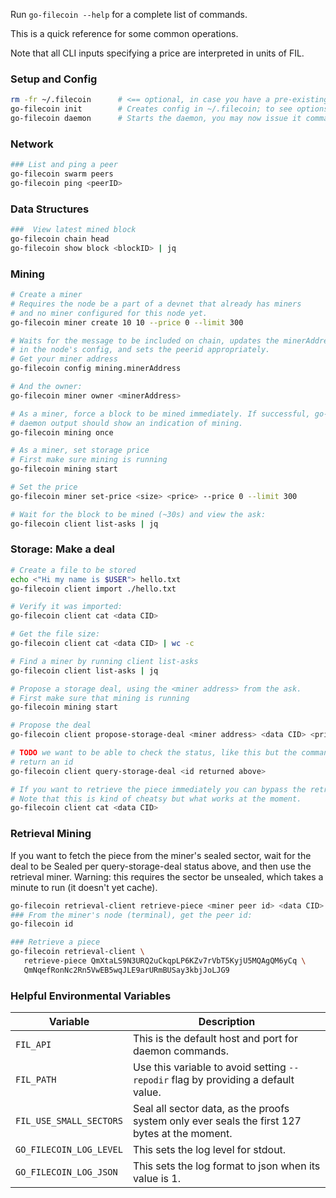 <!---
title: Commands
weight: 40
pre: "<i class='fas fa-fw fa-terminal'></i> "
--->

Run `go-filecoin --help` for a complete list of commands.

This is a quick reference for some common operations.

Note that all CLI inputs specifying a price are interpreted in units of FIL.

### Setup and Config
```sh
rm -fr ~/.filecoin      # <== optional, in case you have a pre-existing install
go-filecoin init        # Creates config in ~/.filecoin; to see options: `go-filecoin init --help`
go-filecoin daemon      # Starts the daemon, you may now issue it commands in another terminal
```

### Network
```sh
### List and ping a peer
go-filecoin swarm peers
go-filecoin ping <peerID>
```

### Data Structures
```sh
###  View latest mined block
go-filecoin chain head
go-filecoin show block <blockID> | jq
```

### Mining

```sh
# Create a miner
# Requires the node be a part of a devnet that already has miners
# and no miner configured for this node yet.
go-filecoin miner create 10 10 --price 0 --limit 300

# Waits for the message to be included on chain, updates the minerAddress
# in the node's config, and sets the peerid appropriately.
# Get your miner address
go-filecoin config mining.minerAddress

# And the owner:
go-filecoin miner owner <minerAddress>

# As a miner, force a block to be mined immediately. If successful, go-filecoin
# daemon output should show an indication of mining.
go-filecoin mining once

# As a miner, set storage price
# First make sure mining is running
go-filecoin mining start

# Set the price
go-filecoin miner set-price <size> <price> --price 0 --limit 300

# Wait for the block to be mined (~30s) and view the ask:
go-filecoin client list-asks | jq

```

### Storage: Make a deal
```sh
# Create a file to be stored
echo <"Hi my name is $USER"> hello.txt
go-filecoin client import ./hello.txt

# Verify it was imported:
go-filecoin client cat <data CID>

# Get the file size:
go-filecoin client cat <data CID> | wc -c

# Find a miner by running client list-asks
go-filecoin client list-asks | jq

# Propose a storage deal, using the <miner address> from the ask.
# First make sure that mining is running
go-filecoin mining start

# Propose the deal
go-filecoin client propose-storage-deal <miner address> <data CID> <price> <durationBlocks>

# TODO we want to be able to check the status, like this but the command above doesn't
# return an id
go-filecoin client query-storage-deal <id returned above>

# If you want to retrieve the piece immediately you can bypass the retrieval market.
# Note that this is kind of cheatsy but what works at the moment.
go-filecoin client cat <data CID>
```

### Retrieval Mining
If you want to fetch the piece from the miner's sealed sector,
wait for the deal to be Sealed per query-storage-deal status above, and
then use the retrieval miner. Warning: this requires the sector be unsealed,
which takes a minute to run (it doesn't yet cache).

```sh
go-filecoin retrieval-client retrieve-piece <miner peer id> <data CID>
### From the miner's node (terminal), get the peer id:
go-filecoin id

### Retrieve a piece
go-filecoin retrieval-client \
   retrieve-piece QmXtaLS9N3URQ2uCkqpLP6KZv7rVbT5KyjU5MQAgQM6yCq \
   QmNqefRonNc2Rn5VwEB5wqJLE9arURmBUSay3kbjJoLJG9
```

### Helpful Environmental Variables
| Variable                | Description                                                                                    |
|-------------------------|------------------------------------------------------------------------------------------------|
| `FIL_API`               | This is the default host and port for daemon commands.                                         |
| `FIL_PATH`              | Use this variable to avoid setting `--repodir` flag by providing a default value.              |
| `FIL_USE_SMALL_SECTORS` | Seal all sector data, as the proofs system only ever seals the first 127 bytes at the moment. |
| `GO_FILECOIN_LOG_LEVEL` | This sets the log level for stdout.                                                            |
| `GO_FILECOIN_LOG_JSON`  | This sets the log format to json when its value is 1. |
